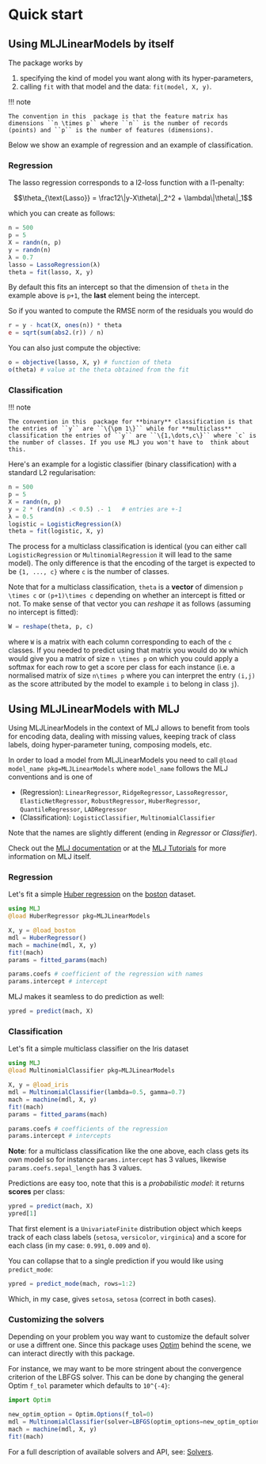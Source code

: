 # Quick start

## Using MLJLinearModels by itself

The package works by

1. specifying the kind of model you want along with its hyper-parameters,
2. calling `fit` with that model and the data: `fit(model, X, y)`.

!!! note

    The convention in this  package is that the feature matrix has dimensions ``n \times p`` where ``n`` is the number of records (points) and ``p`` is the number of features (dimensions).

Below we show an example of regression and an example of classification.

### Regression

The lasso regression corresponds to a l2-loss function with a l1-penalty:

```math
\theta_{\text{Lasso}} = \frac12\|y-X\theta\|_2^2 + \lambda\|\theta\|_1
```

which you can create as follows:

```julia
n = 500
p = 5
X = randn(n, p)
y = randn(n)
λ = 0.7
lasso = LassoRegression(λ)
theta = fit(lasso, X, y)
```

By default this fits an intercept so that the dimension of `theta` in the example above is `p+1`, the **last** element being the intercept.

So if you wanted to compute the RMSE norm of the residuals you would do

```julia
r = y - hcat(X, ones(n)) * theta
e = sqrt(sum(abs2.(r)) / n)
```

You can also just compute the objective:

```julia
o = objective(lasso, X, y) # function of theta
o(theta) # value at the theta obtained from the fit
```

### Classification

!!! note

    The convention in this  package for **binary** classification is that the entries of ``y`` are ``\{\pm 1\}`` while for **multiclass** classification the entries of ``y`` are ``\{1,\dots,c\}`` where `c` is the number of classes. If you use MLJ you won't have to  think about this.

Here's an example for a logistic classifier (binary classification) with a standard L2 regularisation:

```julia
n = 500
p = 5
X = randn(n, p)
y = 2 * (rand(n) .< 0.5) .- 1   # entries are +-1
λ = 0.5
logistic = LogisticRegression(λ)
theta = fit(logistic, X, y)
```

The process for a multiclass classification is identical (you can either call `LogisticRegression` or `MultinomialRegression` it will lead to the same model). The  only difference is that the encoding of the target is  expected to  be `{1, ..., c}` where `c` is the number of classes.

Note that for a multiclass classification, `theta` is a **vector** of dimension ``p \times c`` or ``(p+1)\times c`` depending on whether an intercept is fitted or not. To make sense of that vector you can _reshape_ it as follows (assuming no intercept is fitted):

```julia
W = reshape(theta, p, c)
```

where `W` is a matrix with each column corresponding to each of the `c` classes. If you needed to predict using that matrix you would do ``XW`` which would give you a matrix of size ``n \times p`` on which you could apply a softmax for each row to get a score per class for each instance (i.e. a normalised matrix of size ``n\times p`` where you can interpret the entry ``(i,j)`` as the score attributed by the model to example `i` to belong in class `j`).

## Using MLJLinearModels with MLJ

Using MLJLinearModels in the context of MLJ allows to benefit from tools for encoding data, dealing with missing values, keeping track of class labels, doing hyper-parameter tuning, composing models, etc.

In order to load a model from MLJLinearModels you need to call `@load model_name pkg=MLJLinearModels` where `model_name` follows the MLJ conventions and is one of

* (Regression): `LinearRegressor`, `RidgeRegressor`, `LassoRegressor`, `ElasticNetRegressor`, `RobustRegressor`, `HuberRegressor`, `QuantileRegressor`, `LADRegressor`
* (Classification): `LogisticClassifier`, `MultinomialClassifier`

Note that the names are slightly different (ending in _Regressor_ or _Classifier_).

Check out the [MLJ documentation](https://alan-turing-institute.github.io/MLJ.jl/stable/) or at the [MLJ Tutorials](https://alan-turing-institute.github.io/MLJTutorials/) for more information on MLJ itself.

### Regression

Let's fit a simple [Huber regression](https://en.wikipedia.org/wiki/Huber_loss) on the [boston](https://www.cs.toronto.edu/~delve/data/boston/bostonDetail.html) dataset.

```julia
using MLJ
@load HuberRegressor pkg=MLJLinearModels

X, y = @load_boston
mdl = HuberRegressor()
mach = machine(mdl, X, y)
fit!(mach)
params = fitted_params(mach)

params.coefs # coefficient of the regression with names
params.intercept # intercept
```

MLJ makes it seamless to do  prediction as well:

```julia
ypred = predict(mach, X)
```

### Classification

Let's fit a simple multiclass classifier on the Iris dataset

```julia
using MLJ
@load MultinomialClassifier pkg=MLJLinearModels

X, y = @load_iris
mdl = MultinomialClassifier(lambda=0.5, gamma=0.7)
mach = machine(mdl, X, y)
fit!(mach)
params = fitted_params(mach)

params.coefs # coefficients of the regression
params.intercept # intercepts
```

**Note**: for a multiclass classification like the one above, each class gets its own model so for instance `params.intercept` has 3 values, likewise `params.coefs.sepal_length` has 3 values.

Predictions are easy too, note that this is a _probabilistic model_: it returns **scores** per class:

```julia
ypred = predict(mach, X)
ypred[1]
```

That first element is a `UnivariateFinite` distribution object which keeps track of each class labels (`setosa`, `versicolor`, `virginica`) and a score for each class (in my case: `0.991`, `0.009` and `0`).

You can collapse that to a single prediction if you would like using  `predict_mode`:

```julia
ypred = predict_mode(mach, rows=1:2)
```

Which, in my case, gives `setosa`, `setosa` (correct in both cases).

### Customizing the solvers

Depending on your problem you way want to customize the default solver or use a diffrent one. Since this package uses [Optim](https://julianlsolvers.github.io/Optim.jl/stable/) behind the scene, we can interact directly with this package.

For instance, we may want to be more stringent about the convergence criterion of the LBFGS solver. This can be done by changing the general Optim `f_tol` parameter which defaults to ``10^{-4}``:

```julia
import Optim

new_optim_option = Optim.Options(f_tol=0)
mdl = MultinomialClassifier(solver=LBFGS(optim_options=new_optim_option))
mach = machine(mdl, X, y)
fit!(mach)
```

For a full description of available solvers and API, see: [Solvers](@ref).
